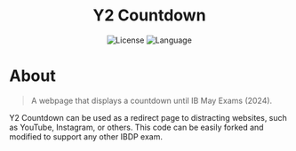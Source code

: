 <div align='center'>
	<h1 align='center'>Y2 Countdown</h1>
	<img
	    src="https://img.shields.io/github/license/vincent-qc/y2-countdown?style=for-the-badge"
	    alt="License"
	/>
	<img
		src='https://img.shields.io/github/languages/top/vincent-qc/y2-countdown.svg?style=for-the-badge'
		alt='Language'
	/>
</div>

# About
> A webpage that displays a countdown until IB May Exams (2024).

Y2 Countdown can be used as a redirect page to distracting websites, such as YouTube, Instagram, or others. This code can be easily forked and modified to support any other IBDP exam.
